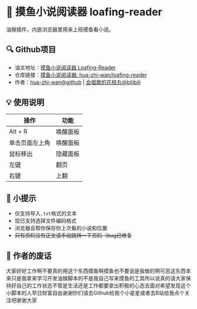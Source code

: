 # 📖 摸鱼小说阅读器 loafing-reader
油猴插件，内嵌浏览器里用来上班摸鱼看小说。

## 🔍 Github项目
+ 油叉地址：[摸鱼小说阅读器 Loafing-Reader](https://greasyfork.org/zh-CN/scripts/470914-%E6%91%B8%E9%B1%BC%E5%B0%8F%E8%AF%B4%E9%98%85%E8%AF%BB%E5%99%A8-loafing-reader)
+ 仓库链接：[摸鱼小说阅读器: hua-zhi-wan/loafing-reader](https://github.com/hua-zhi-wan/loafing-reader)
+ 作者：[hua-zhi-wan@github](https://github.com/hua-zhi-wan) | [会唱歌的花枝丸@bilibili](https://www.bilibili.com/496956009)

## 💡 使用说明
| 操作           | 功能     |
| -------------- | -------- |
| Alt + R        | 唤醒面板 |
| 单击页面左上角 | 唤醒面板 |
| 鼠标移出       | 隐藏面板 |
| 左键           | 翻页     |
| 右键           | 上翻     |

## 🔖 小提示
+ 仅支持导入`.txt`格式的文本
+ 现已支持选择文件编码格式
+ 浏览器会帮你保存你上次看的小说和位置
+ ~~只有页码没有正文请手动跳转一下页码（bug已修复~~

## 📝 作者的废话
大家好好工作啊不要真的用这个东西摸鱼啊摸鱼也不要说是我做的啊可恶这东西本来只是我拿来学习开发油猴脚本的不是我自己写来摸鱼的工具所以说真的请大家保持好自己的工作状态不管是生活还是工作都要拿出积极的心态去面对希望发现这个小脚本的人早日财富自由谢谢你们请去Github给我个小星星或者去B站给我点个关注吧谢谢大家
